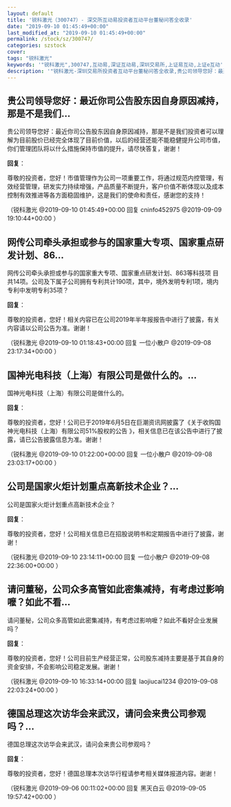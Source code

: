 ```yaml
---
layout: default
title: '锐科激光（300747）- 深交所互动易投资者互动平台董秘问答全收录'
date: "2019-09-10 01:45:49+00:00"
last_modified_at: "2019-09-10 01:45:49+00:00"
permalink: /stock/sz/300747/
categories: szstock
cover: 
tags: "锐科激光"
keywords: '"锐科激光",300747,互动易,深证互动易,深圳交易所,上证易互动,上证e互动'
description: '"锐科激光-深圳交易所投资者互动平台董秘问答全收录,贵公司领导您好：最近你司公告股东因自身原因减持，那是不是我们投资者可以理解为目前股价已经完全体现了目前价值，以后的经营还能不能稳健提升公司市值，你们管理团队将以什么措施保持市值的提升，请尽快答复，谢谢！"'
---
```


## 贵公司领导您好：最近你司公告股东因自身原因减持，那是不是我们...

贵公司领导您好：最近你司公告股东因自身原因减持，那是不是我们投资者可以理解为目前股价已经完全体现了目前价值，以后的经营还能不能稳健提升公司市值，你们管理团队将以什么措施保持市值的提升，请尽快答复，谢谢！

**回复**：

尊敬的投资者，您好！市值管理作为公司一项重要工作，将通过规范内控管理，有效经营管理，研发实力持续增强，产品质量不断提升，客户价值不断体现以及成本控制有效推进等各方面稳固维护，这是我们的使命和责任，感谢您的支持！ 

（锐科激光  @2019-09-10 01:45:49+00:00 回复 cninfo452975  @2019-09-09 19:10:44+00:00 ）

## 网传公司牵头承担或参与的国家重大专项、国家重点研发计划、86...

网传公司牵头承担或参与的国家重大专项、国家重点研发计划、863等科技项 目共14项。公司及下属子公司拥有专利共计190项，其中，境外发明专利1项，境内专利中发明专利35项？

**回复**：

尊敬的投资者，您好！相关内容已在公司2019年半年报报告中进行了披露，有关内容请以公司公告为准。谢谢！ 

（锐科激光  @2019-09-10 01:18:43+00:00 回复 一位小散户  @2019-09-08 23:17:34+00:00 ）

## 国神光电科技（上海）有限公司是做什么的。...

国神光电科技（上海）有限公司是做什么的。

**回复**：

尊敬的投资者，您好！公司已于2019年6月5日在巨潮资讯网披露了《关于收购国神光电科技（上海）有限公司51%股权的公告 》，相关信息已在该公告中进行了披露，请已公告披露信息为准。谢谢！ 

（锐科激光  @2019-09-10 01:22:00+00:00 回复 一位小散户  @2019-09-08 23:03:17+00:00 ）

## 公司是国家火炬计划重点高新技术企业？...

公司是国家火炬计划重点高新技术企业？

**回复**：

尊敬的投资者，您好！公司相关信息已在招股说明书和定期报告中进行了披露，谢谢！ 

（锐科激光  @2019-09-10 23:14:11+00:00 回复 一位小散户  @2019-09-08 22:36:00+00:00 ）

## 请问董秘，公司众多高管如此密集减持，有考虑过影响嚒？如此不看...

请问董秘，公司众多高管如此密集减持，有考虑过影响嚒？如此不看好企业发展吗？

**回复**：

尊敬的投资者，您好！公司目前生产经营正常，公司股东减持主要是基于其自身的资金安排，不会影响公司稳定发展。谢谢！ 

（锐科激光  @2019-09-10 16:33:14+00:00 回复 laojiucai1234  @2019-09-08 22:03:24+00:00 ）

## 德国总理这次访华会来武汉，请问会来贵公司参观吗？...

德国总理这次访华会来武汉，请问会来贵公司参观吗？

**回复**：

尊敬的投资者，您好！德国总理本次访华行程请参考相关媒体报道内容。谢谢！ 

（锐科激光  @2019-09-06 00:11:02+00:00 回复 黑天白云  @2019-09-05 19:57:42+00:00 ）


